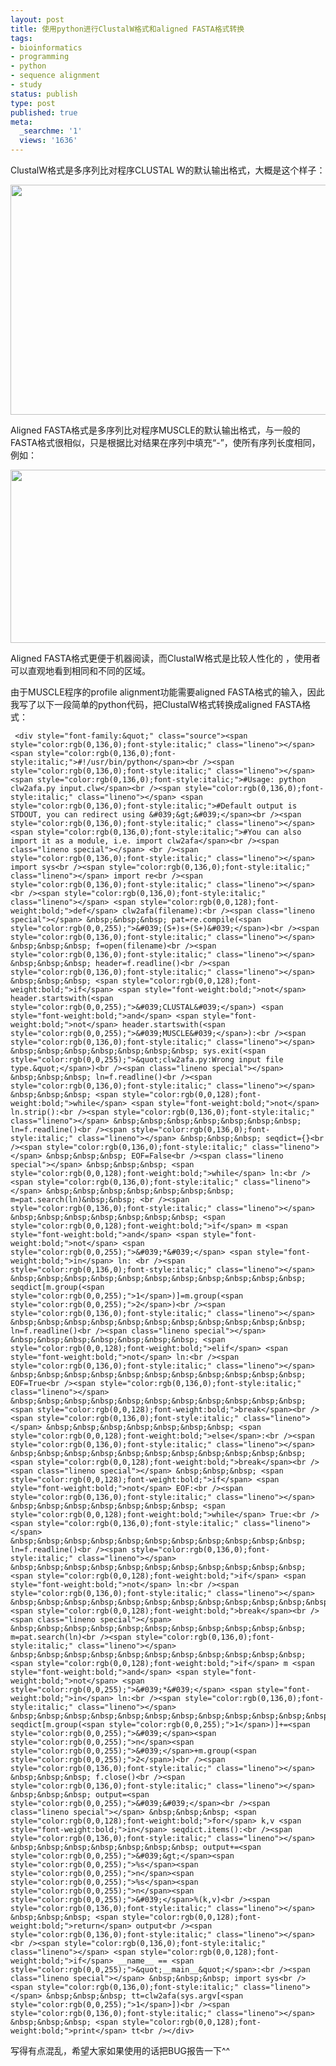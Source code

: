 ```yaml
---
layout: post
title: 使用python进行ClustalW格式和aligned FASTA格式转换
tags:
- bioinformatics
- programming
- python
- sequence alignment
- study
status: publish
type: post
published: true
meta:
  _searchme: '1'
  views: '1636'
---
```

ClustalW格式是多序列比对程序CLUSTAL W的默认输出格式，大概是这个样子：

<a href="http://azaleasays.com/wp-content/uploads/2010/07/clw.jpg"><img src="http://azaleasays.com/wp-content/uploads/2010/07/clw.jpg" alt="" width="557" height="368" /></a>

Aligned FASTA格式是多序列比对程序MUSCLE的默认输出格式，与一般的FASTA格式很相似，只是根据比对结果在序列中填充“-”，使所有序列长度相同，例如：

<a href="http://azaleasays.files.wordpress.com/2008/06/afa.jpg"><img src="http://azaleasays.files.wordpress.com/2008/06/afa.jpg" alt="" width="538" height="277" /></a>

Aligned FASTA格式更便于机器阅读，而ClustalW格式是比较人性化的 ，使用者可以直观地看到相同和不同的区域。

由于MUSCLE程序的profile alignment功能需要aligned FASTA格式的输入，因此我写了以下一段简单的python代码，把ClustalW格式转换成aligned FASTA格式：

     <div style="font-family:&quot;" class="source"><span style="color:rgb(0,136,0);font-style:italic;" class="lineno"></span> <span style="color:rgb(0,136,0);font-style:italic;">#!/usr/bin/python</span><br /><span style="color:rgb(0,136,0);font-style:italic;" class="lineno"></span> <span style="color:rgb(0,136,0);font-style:italic;">#Usage: python clw2afa.py input.clw</span><br /><span style="color:rgb(0,136,0);font-style:italic;" class="lineno"></span> <span style="color:rgb(0,136,0);font-style:italic;">#Default output is STDOUT, you can redirect using &#039;&gt;&#039;</span><br /><span style="color:rgb(0,136,0);font-style:italic;" class="lineno"></span> <span style="color:rgb(0,136,0);font-style:italic;">#You can also import it as a module, i.e. import clw2afa</span><br /><span class="lineno special"></span> <br /><span style="color:rgb(0,136,0);font-style:italic;" class="lineno"></span> import sys<br /><span style="color:rgb(0,136,0);font-style:italic;" class="lineno"></span> import re<br /><span style="color:rgb(0,136,0);font-style:italic;" class="lineno"></span> <br /><span style="color:rgb(0,136,0);font-style:italic;" class="lineno"></span> <span style="color:rgb(0,0,128);font-weight:bold;">def</span> clw2afa(filename):<br /><span class="lineno special"></span> &nbsp;&nbsp;&nbsp; pat=re.compile(<span style="color:rgb(0,0,255);">&#039;(S+)s+(S+)&#039;</span>)<br /><span style="color:rgb(0,136,0);font-style:italic;" class="lineno"></span> &nbsp;&nbsp;&nbsp; f=open(filename)<br /><span style="color:rgb(0,136,0);font-style:italic;" class="lineno"></span> &nbsp;&nbsp;&nbsp; header=f.readline()<br /><span style="color:rgb(0,136,0);font-style:italic;" class="lineno"></span> &nbsp;&nbsp;&nbsp; <span style="color:rgb(0,0,128);font-weight:bold;">if</span> <span style="font-weight:bold;">not</span> header.startswith(<span style="color:rgb(0,0,255);">&#039;CLUSTAL&#039;</span>) <span style="font-weight:bold;">and</span> <span style="font-weight:bold;">not</span> header.startswith(<span style="color:rgb(0,0,255);">&#039;MUSCLE&#039;</span>):<br /><span style="color:rgb(0,136,0);font-style:italic;" class="lineno"></span> &nbsp;&nbsp;&nbsp;&nbsp;&nbsp;&nbsp;&nbsp; sys.exit(<span style="color:rgb(0,0,255);">&quot;clw2afa.py:Wrong input file type.&quot;</span>)<br /><span class="lineno special"></span> &nbsp;&nbsp;&nbsp; ln=f.readline()<br /><span style="color:rgb(0,136,0);font-style:italic;" class="lineno"></span> &nbsp;&nbsp;&nbsp; <span style="color:rgb(0,0,128);font-weight:bold;">while</span> <span style="font-weight:bold;">not</span> ln.strip():<br /><span style="color:rgb(0,136,0);font-style:italic;" class="lineno"></span> &nbsp;&nbsp;&nbsp;&nbsp;&nbsp;&nbsp;&nbsp; ln=f.readline()<br /><span style="color:rgb(0,136,0);font-style:italic;" class="lineno"></span> &nbsp;&nbsp;&nbsp; seqdict={}<br /><span style="color:rgb(0,136,0);font-style:italic;" class="lineno"></span> &nbsp;&nbsp;&nbsp; EOF=False<br /><span class="lineno special"></span> &nbsp;&nbsp;&nbsp; <span style="color:rgb(0,0,128);font-weight:bold;">while</span> ln:<br /><span style="color:rgb(0,136,0);font-style:italic;" class="lineno"></span> &nbsp;&nbsp;&nbsp;&nbsp;&nbsp;&nbsp;&nbsp; m=pat.search(ln)&nbsp;&nbsp; <br /><span style="color:rgb(0,136,0);font-style:italic;" class="lineno"></span> &nbsp;&nbsp;&nbsp;&nbsp;&nbsp;&nbsp;&nbsp; <span style="color:rgb(0,0,128);font-weight:bold;">if</span> m <span style="font-weight:bold;">and</span> <span style="font-weight:bold;">not</span> <span style="color:rgb(0,0,255);">&#039;*&#039;</span> <span style="font-weight:bold;">in</span> ln: <br /><span style="color:rgb(0,136,0);font-style:italic;" class="lineno"></span> &nbsp;&nbsp;&nbsp;&nbsp;&nbsp;&nbsp;&nbsp;&nbsp;&nbsp;&nbsp;&nbsp; seqdict[m.group(<span style="color:rgb(0,0,255);">1</span>)]=m.group(<span style="color:rgb(0,0,255);">2</span>)<br /><span style="color:rgb(0,136,0);font-style:italic;" class="lineno"></span> &nbsp;&nbsp;&nbsp;&nbsp;&nbsp;&nbsp;&nbsp;&nbsp;&nbsp;&nbsp;&nbsp; ln=f.readline()<br /><span class="lineno special"></span> &nbsp;&nbsp;&nbsp;&nbsp;&nbsp;&nbsp;&nbsp; <span style="color:rgb(0,0,128);font-weight:bold;">elif</span> <span style="font-weight:bold;">not</span> ln:<br /><span style="color:rgb(0,136,0);font-style:italic;" class="lineno"></span> &nbsp;&nbsp;&nbsp;&nbsp;&nbsp;&nbsp;&nbsp;&nbsp;&nbsp;&nbsp;&nbsp; EOF=True<br /><span style="color:rgb(0,136,0);font-style:italic;" class="lineno"></span> &nbsp;&nbsp;&nbsp;&nbsp;&nbsp;&nbsp;&nbsp;&nbsp;&nbsp;&nbsp;&nbsp; <span style="color:rgb(0,0,128);font-weight:bold;">break</span><br /><span style="color:rgb(0,136,0);font-style:italic;" class="lineno"></span> &nbsp;&nbsp;&nbsp;&nbsp;&nbsp;&nbsp;&nbsp; <span style="color:rgb(0,0,128);font-weight:bold;">else</span>:<br /><span style="color:rgb(0,136,0);font-style:italic;" class="lineno"></span> &nbsp;&nbsp;&nbsp;&nbsp;&nbsp;&nbsp;&nbsp;&nbsp;&nbsp;&nbsp;&nbsp; <span style="color:rgb(0,0,128);font-weight:bold;">break</span><br /><span class="lineno special"></span> &nbsp;&nbsp;&nbsp; <span style="color:rgb(0,0,128);font-weight:bold;">if</span> <span style="font-weight:bold;">not</span> EOF:<br /><span style="color:rgb(0,136,0);font-style:italic;" class="lineno"></span> &nbsp;&nbsp;&nbsp;&nbsp;&nbsp;&nbsp;&nbsp; <span style="color:rgb(0,0,128);font-weight:bold;">while</span> True:<br /><span style="color:rgb(0,136,0);font-style:italic;" class="lineno"></span> &nbsp;&nbsp;&nbsp;&nbsp;&nbsp;&nbsp;&nbsp;&nbsp;&nbsp;&nbsp;&nbsp; ln=f.readline()<br /><span style="color:rgb(0,136,0);font-style:italic;" class="lineno"></span> &nbsp;&nbsp;&nbsp;&nbsp;&nbsp;&nbsp;&nbsp;&nbsp;&nbsp;&nbsp;&nbsp; <span style="color:rgb(0,0,128);font-weight:bold;">if</span> <span style="font-weight:bold;">not</span> ln:<br /><span style="color:rgb(0,136,0);font-style:italic;" class="lineno"></span> &nbsp;&nbsp;&nbsp;&nbsp;&nbsp;&nbsp;&nbsp;&nbsp;&nbsp;&nbsp;&nbsp;&nbsp;&nbsp;&nbsp;&nbsp; <span style="color:rgb(0,0,128);font-weight:bold;">break</span><br /><span class="lineno special"></span> &nbsp;&nbsp;&nbsp;&nbsp;&nbsp;&nbsp;&nbsp;&nbsp;&nbsp;&nbsp;&nbsp; m=pat.search(ln)<br /><span style="color:rgb(0,136,0);font-style:italic;" class="lineno"></span> &nbsp;&nbsp;&nbsp;&nbsp;&nbsp;&nbsp;&nbsp;&nbsp;&nbsp;&nbsp;&nbsp; <span style="color:rgb(0,0,128);font-weight:bold;">if</span> m <span style="font-weight:bold;">and</span> <span style="font-weight:bold;">not</span> <span style="color:rgb(0,0,255);">&#039;*&#039;</span> <span style="font-weight:bold;">in</span> ln:<br /><span style="color:rgb(0,136,0);font-style:italic;" class="lineno"></span> &nbsp;&nbsp;&nbsp;&nbsp;&nbsp;&nbsp;&nbsp;&nbsp;&nbsp;&nbsp;&nbsp;&nbsp;&nbsp;&nbsp;&nbsp; seqdict[m.group(<span style="color:rgb(0,0,255);">1</span>)]+=<span style="color:rgb(0,0,255);">&#039;</span><span style="color:rgb(0,0,255);">n</span><span style="color:rgb(0,0,255);">&#039;</span>+m.group(<span style="color:rgb(0,0,255);">2</span>)<br /><span style="color:rgb(0,136,0);font-style:italic;" class="lineno"></span> &nbsp;&nbsp;&nbsp; f.close()<br /><span style="color:rgb(0,136,0);font-style:italic;" class="lineno"></span> &nbsp;&nbsp;&nbsp; output=<span style="color:rgb(0,0,255);">&#039;&#039;</span><br /><span class="lineno special"></span> &nbsp;&nbsp;&nbsp; <span style="color:rgb(0,0,128);font-weight:bold;">for</span> k,v <span style="font-weight:bold;">in</span> seqdict.items():<br /><span style="color:rgb(0,136,0);font-style:italic;" class="lineno"></span> &nbsp;&nbsp;&nbsp;&nbsp;&nbsp;&nbsp;&nbsp; output+=<span style="color:rgb(0,0,255);">&#039;&gt;</span><span style="color:rgb(0,0,255);">%s</span><span style="color:rgb(0,0,255);">n</span><span style="color:rgb(0,0,255);">%s</span><span style="color:rgb(0,0,255);">n</span><span style="color:rgb(0,0,255);">&#039;</span>%(k,v)<br /><span style="color:rgb(0,136,0);font-style:italic;" class="lineno"></span> &nbsp;&nbsp;&nbsp; <span style="color:rgb(0,0,128);font-weight:bold;">return</span> output<br /><span style="color:rgb(0,136,0);font-style:italic;" class="lineno"></span> <br /><span style="color:rgb(0,136,0);font-style:italic;" class="lineno"></span> <span style="color:rgb(0,0,128);font-weight:bold;">if</span> __name__ == <span style="color:rgb(0,0,255);">&quot;__main__&quot;</span>:<br /><span class="lineno special"></span> &nbsp;&nbsp;&nbsp; import sys<br /><span style="color:rgb(0,136,0);font-style:italic;" class="lineno"></span> &nbsp;&nbsp;&nbsp; tt=clw2afa(sys.argv[<span style="color:rgb(0,0,255);">1</span>])<br /><span style="color:rgb(0,136,0);font-style:italic;" class="lineno"></span> &nbsp;&nbsp;&nbsp; <span style="color:rgb(0,0,128);font-weight:bold;">print</span> tt<br /></div>

写得有点混乱，希望大家如果使用的话把BUG报告一下^^
